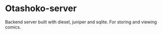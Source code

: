 # Otashoko-server

Backend server built with diesel, juniper and sqlite. For storing and viewing comics.
